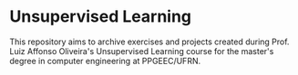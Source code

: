 # Unsupervised Learning

This repository aims to archive exercises and projects created during Prof. Luiz Affonso Oliveira's Unsupervised Learning course for the master's degree in computer engineering at PPGEEC/UFRN.
